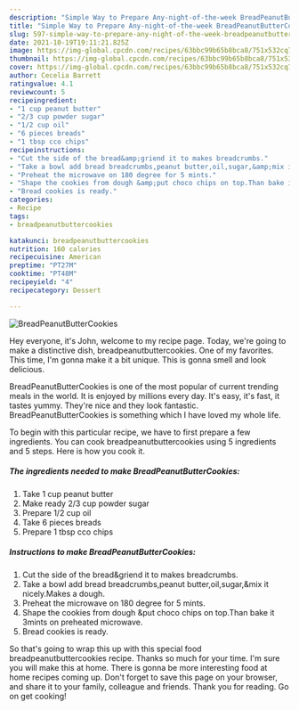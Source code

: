 ```yaml
---
description: "Simple Way to Prepare Any-night-of-the-week BreadPeanutButterCookies"
title: "Simple Way to Prepare Any-night-of-the-week BreadPeanutButterCookies"
slug: 597-simple-way-to-prepare-any-night-of-the-week-breadpeanutbuttercookies
date: 2021-10-19T19:11:21.825Z
image: https://img-global.cpcdn.com/recipes/63bbc99b65b8bca8/751x532cq70/breadpeanutbuttercookies-recipe-main-photo.jpg
thumbnail: https://img-global.cpcdn.com/recipes/63bbc99b65b8bca8/751x532cq70/breadpeanutbuttercookies-recipe-main-photo.jpg
cover: https://img-global.cpcdn.com/recipes/63bbc99b65b8bca8/751x532cq70/breadpeanutbuttercookies-recipe-main-photo.jpg
author: Cecelia Barrett
ratingvalue: 4.1
reviewcount: 5
recipeingredient:
- "1 cup peanut butter"
- "2/3 cup powder sugar"
- "1/2 cup oil"
- "6 pieces breads"
- "1 tbsp cco chips"
recipeinstructions:
- "Cut the side of the bread&amp;griend it to makes breadcrumbs."
- "Take a bowl add bread breadcrumbs,peanut butter,oil,sugar,&amp;mix it nicely.Makes a dough."
- "Preheat the microwave on 180 degree for 5 mints."
- "Shape the cookies from dough &amp;put choco chips on top.Than bake it 3mints on preheated microwave."
- "Bread cookies is ready."
categories:
- Recipe
tags:
- breadpeanutbuttercookies

katakunci: breadpeanutbuttercookies 
nutrition: 160 calories
recipecuisine: American
preptime: "PT27M"
cooktime: "PT48M"
recipeyield: "4"
recipecategory: Dessert

---
```



![BreadPeanutButterCookies](https://img-global.cpcdn.com/recipes/63bbc99b65b8bca8/751x532cq70/breadpeanutbuttercookies-recipe-main-photo.jpg)

Hey everyone, it's John, welcome to my recipe page. Today, we're going to make a distinctive dish, breadpeanutbuttercookies. One of my favorites. This time, I'm gonna make it a bit unique. This is gonna smell and look delicious.



BreadPeanutButterCookies is one of the most popular of current trending meals in the world. It is enjoyed by millions every day. It's easy, it's fast, it tastes yummy. They're nice and they look fantastic. BreadPeanutButterCookies is something which I have loved my whole life.


To begin with this particular recipe, we have to first prepare a few ingredients. You can cook breadpeanutbuttercookies using 5 ingredients and 5 steps. Here is how you cook it.

<!--inarticleads1-->

##### The ingredients needed to make BreadPeanutButterCookies:

1. Take 1 cup peanut butter
1. Make ready 2/3 cup powder sugar
1. Prepare 1/2 cup oil
1. Take 6 pieces breads
1. Prepare 1 tbsp cco chips




<!--inarticleads2-->

##### Instructions to make BreadPeanutButterCookies:

1. Cut the side of the bread&amp;griend it to makes breadcrumbs.
1. Take a bowl add bread breadcrumbs,peanut butter,oil,sugar,&amp;mix it nicely.Makes a dough.
1. Preheat the microwave on 180 degree for 5 mints.
1. Shape the cookies from dough &amp;put choco chips on top.Than bake it 3mints on preheated microwave.
1. Bread cookies is ready.




So that's going to wrap this up with this special food breadpeanutbuttercookies recipe. Thanks so much for your time. I'm sure you will make this at home. There is gonna be more interesting food at home recipes coming up. Don't forget to save this page on your browser, and share it to your family, colleague and friends. Thank you for reading. Go on get cooking!
